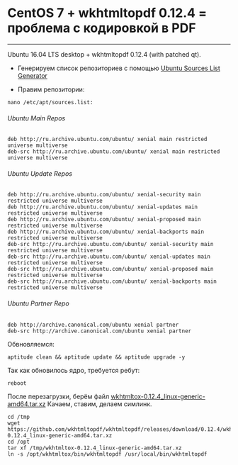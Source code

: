 # CentOS 7 + wkhtmltopdf 0.12.4 = проблема с кодировкой в PDF
-------------------------------------------------------------
Ubuntu 16.04 LTS desktop + wkhtmltopdf 0.12.4 (with patched qt).

* Генерируем список репозиториев c помощью [Ubuntu Sources List Generator](https://repogen.simplylinux.ch/index.php)
+ Правим репозитории:
```
nano /etc/apt/sources.list:
```
###### Ubuntu Main Repos
```
deb http://ru.archive.ubuntu.com/ubuntu/ xenial main restricted universe multiverse 
deb-src http://ru.archive.ubuntu.com/ubuntu/ xenial main restricted universe multiverse
```
###### Ubuntu Update Repos
```
deb http://ru.archive.ubuntu.com/ubuntu/ xenial-security main restricted universe multiverse
deb http://ru.archive.ubuntu.com/ubuntu/ xenial-updates main restricted universe multiverse 
deb http://ru.archive.ubuntu.com/ubuntu/ xenial-proposed main restricted universe multiverse 
deb http://ru.archive.ubuntu.com/ubuntu/ xenial-backports main restricted universe multiverse 
deb-src http://ru.archive.ubuntu.com/ubuntu/ xenial-security main restricted universe multiverse 
deb-src http://ru.archive.ubuntu.com/ubuntu/ xenial-updates main restricted universe multiverse 
deb-src http://ru.archive.ubuntu.com/ubuntu/ xenial-proposed main restricted universe multiverse 
deb-src http://ru.archive.ubuntu.com/ubuntu/ xenial-backports main restricted universe multiverse
```
###### Ubuntu Partner Repo
```
deb http://archive.canonical.com/ubuntu xenial partner
deb-src http://archive.canonical.com/ubuntu xenial partner
```
Обвновляемся:
```
aptitude clean && aptitude update && aptitude upgrade -y
```
Так как обновилось ядро, требуется ребут:
```
reboot
```
После перезагрузки, берём файл [wkhtmltox-0.12.4_linux-generic-amd64.tar.xz](https://github.com/wkhtmltopdf/wkhtmltopdf/releases/tag/0.12.4)
Качаем, ставим, делаем симлинк.
```
cd /tmp
wget https://github.com/wkhtmltopdf/wkhtmltopdf/releases/download/0.12.4/wkhtmltox-0.12.4_linux-generic-amd64.tar.xz
cd /opt
tar xf /tmp/wkhtmltox-0.12.4_linux-generic-amd64.tar.xz
ln -s /opt/wkhtmltox/bin/wkhtmltopdf /usr/local/bin/wkhtmltopdf
```

